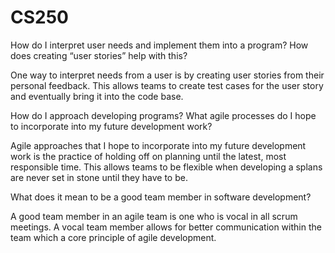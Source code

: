 # CS250
How do I interpret user needs and implement them into a program? How does creating “user stories” help with this?

  One way to interpret needs from a user is by creating user stories from their personal feedback. This allows teams to
  create test cases for the user story and eventually bring it into the code base.
  
How do I approach developing programs? What agile processes do I hope to incorporate into my future development work?

  Agile approaches that I hope to incorporate into my future development work is the practice of holding off on planning until the 
  latest, most responsible time. This allows teams to be flexible when developing a splans are never set in stone until they have to be. 
  
What does it mean to be a good team member in software development?

  A good team member in an agile team is one who is vocal in all scrum meetings. A vocal team member allows for better communication 
  within the team which a core principle of agile development. 
